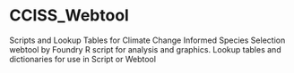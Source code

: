 # CCISS_Webtool
Scripts and Lookup Tables for Climate Change Informed Species Selection webtool by Foundry
R script for analysis and graphics.
Lookup tables and dictionaries for use in Script or Webtool

